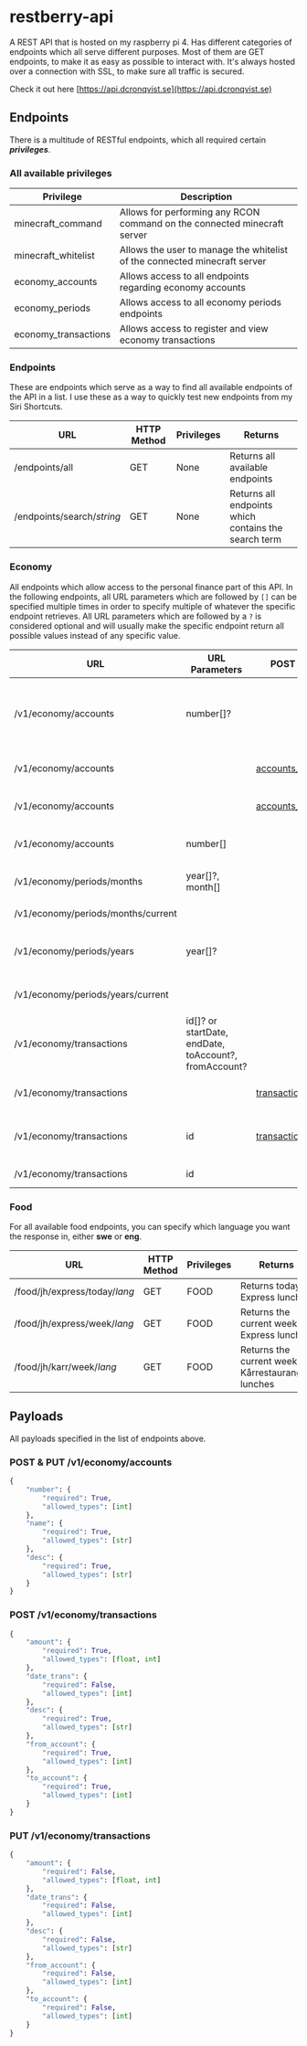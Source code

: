 # restberry-api
A REST API that is hosted on my raspberry pi 4. Has different categories of endpoints which all serve different purposes. Most of them are GET endpoints, to make it as easy as possible to interact with. It's always hosted over a connection with SSL, to make sure all traffic is secured.

Check it out here [https://api.dcronqvist.se](https://api.dcronqvist.se)

## Endpoints

There is a multitude of RESTful endpoints, which all required certain ***privileges***.

### All available privileges

Privilege | Description
------------ | -------------
minecraft_command | Allows for performing any RCON command on the connected minecraft server
minecraft_whitelist | Allows the user to manage the whitelist of the connected minecraft server
economy_accounts | Allows access to all endpoints regarding economy accounts
economy_periods | Allows access to all economy periods endpoints
economy_transactions | Allows access to register and view economy transactions

### Endpoints

These are endpoints which serve as a way to find all available endpoints of the API in a list. I use these as a way to quickly test new endpoints from my Siri Shortcuts.

URL | HTTP Method | Privileges | Returns
------------ | ------------- | ------------- |-------------
/endpoints/all | GET | None | Returns all available endpoints
/endpoints/search/*string* | GET | None | Returns all endpoints which contains the search term

### Economy

All endpoints which allow access to the personal finance part of this API. In the following endpoints, all URL parameters which are followed by `[]` can be specified multiple times in order to specify multiple of whatever the specific endpoint retrieves. All URL parameters which are followed by a `?` is considered optional and will usually make the specific endpoint return all possible values instead of any specific value.

URL | URL Parameters | POST Payload | HTTP Method | Privileges | Returns/Performs
------------ | ------------- | ------------- |------------- | ---------- | --
/v1/economy/accounts | number[]? | | GET | `economy_accounts` | List of all accounts whose numbers were specified, or all of them if not specified at all
/v1/economy/accounts | | [accounts_payload](#post-&-put-/v1/economy/accounts) | POST | `economy_accounts` | Creates a new account with the specified details
/v1/economy/accounts | | [accounts_payload](#post-&-put-/v1/economy/accounts) | PUT | `economy_accounts` | Updates an existing account with new details
/v1/economy/accounts | number[] | | DELETE | `economy_accounts` | Deletes/removes the specified account(s)
/v1/economy/periods/months | year[]?, month[] | | GET | `economy_periods` | Retrieves the specified period(s)
/v1/economy/periods/months/current | | | GET | `economy_periods` | Retrieves the current period
/v1/economy/periods/years | year[]? | | GET | `economy_periods` | Retrieves all month peiods in the specified year(s)
/v1/economy/periods/years/current | | | GET | `economy_periods` | Retrieves all month periods in the current year
/v1/economy/transactions | id[]? or startDate, endDate, toAccount?, fromAccount? | | GET | `economy_transactions` | Retrieves the specified transaction(s)
/v1/economy/transactions | | [transactions_payload](#post-/v1/economy/transactions) | POST | Registers a new transactions with the specified details
/v1/economy/transactions | id | [transactions_payload](#put-/v1/economy/transactions) | PUT | Updates the specified transactions with the specified details
/v1/economy/transactions | id | | DELETE | Deletes/removes the specified transaction

### Food

For all available food endpoints, you can specify which language you want the response in, either **swe** or **eng**.

URL | HTTP Method | Privileges | Returns
------------ | ------------- | ------------- |-------------
/food/jh/express/today/*lang* | GET | FOOD | Returns today's Express lunch
/food/jh/express/week/*lang* | GET | FOOD | Returns the current week's Express lunches
/food/jh/karr/week/*lang* | GET | FOOD | Returns the current week's Kårrestaurangen lunches

## Payloads

All payloads specified in the list of endpoints above.

### POST & PUT /v1/economy/accounts
```python
{
    "number": {
        "required": True,
        "allowed_types": [int]
    },
    "name": {
        "required": True,
        "allowed_types": [str]
    },
    "desc": {
        "required": True,
        "allowed_types": [str]
    }
}
```

### POST /v1/economy/transactions
```python
{
    "amount": {
        "required": True,
        "allowed_types": [float, int]
    },
    "date_trans": {
        "required": False,
        "allowed_types": [int]
    },
    "desc": {
        "required": True,
        "allowed_types": [str]
    },
    "from_account": {
        "required": True,
        "allowed_types": [int]
    },
    "to_account": {
        "required": True,
        "allowed_types": [int]
    }
}
```

### PUT /v1/economy/transactions
```python
{
    "amount": {
        "required": False,
        "allowed_types": [float, int]
    },
    "date_trans": {
        "required": False,
        "allowed_types": [int]
    },
    "desc": {
        "required": False,
        "allowed_types": [str]
    },
    "from_account": {
        "required": False,
        "allowed_types": [int]
    },
    "to_account": {
        "required": False,
        "allowed_types": [int]
    }
}
```